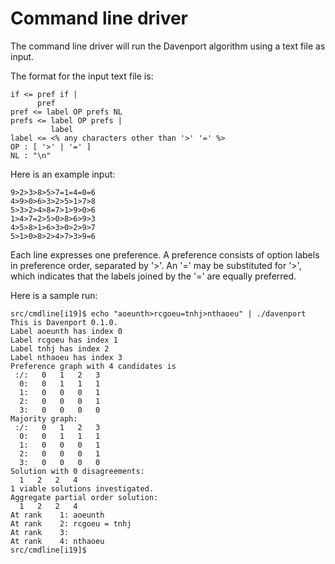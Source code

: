 # Command line driver
The command line driver will run the Davenport algorithm using a text file
as input.

The format for the input text file is:
```
if <= pref if |
      pref
pref <= label OP prefs NL
prefs <= label OP prefs |
         label
label <= <% any characters other than '>' '=' %>
OP : [ '>' | '=' ]
NL : "\n"
```

Here is an example input:
```
9>2>3>8>5>7=1=4=0=6
4>9>0>6>3>2>5>1>7>8
5>3>2>4>8=7>1>9>0>6
1>4>7=2>5>0>8>6>9>3
4>5>8>1>6>3>0>2>9>7
5>1>0>8>2>4>7>3>9=6
```

Each line expresses one preference.
A preference consists of option labels in preference order, separated by
'>'. An '=' may be substituted for '>', which indicates that the labels
joined by the '=' are equally preferred.

Here is a sample run:
```
src/cmdline[i19]$ echo "aoeunth>rcgoeu=tnhj>nthaoeu" | ./davenport
This is Davenport 0.1.0.
Label aoeunth has index 0
Label rcgoeu has index 1
Label tnhj has index 2
Label nthaoeu has index 3
Preference graph with 4 candidates is
 :/:   0   1   2   3
  0:   0   1   1   1
  1:   0   0   0   1
  2:   0   0   0   1
  3:   0   0   0   0
Majority graph:
 :/:   0   1   2   3
  0:   0   1   1   1
  1:   0   0   0   1
  2:   0   0   0   1
  3:   0   0   0   0
Solution with 0 disagreements:
  1   2   2   4
1 viable solutions investigated.
Aggregate partial order solution:
  1   2   2   4
At rank    1: aoeunth
At rank    2: rcgoeu = tnhj
At rank    3:
At rank    4: nthaoeu
src/cmdline[i19]$ 
```
